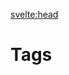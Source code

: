 <script lang="ts">
  import TagsList from "$lib/components/TagsList.svelte";

  export let data;
</script>

<!-- TODO: edit the meta for SEO -->

<svelte:head>

  <title>Tags</title>
  <meta data-key="description" name="description" content="Testing" />
</svelte:head>

# Tags

<TagsList uniqueTags={data.uniqueTags} />
